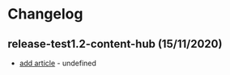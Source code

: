 # Changelog

## release-test1.2-content-hub (15/11/2020)
- [add article](https://github.com/rcombs-turner/test/commit/2aa19132ced0976defdb82b84f0165ebeec154be) - undefined

